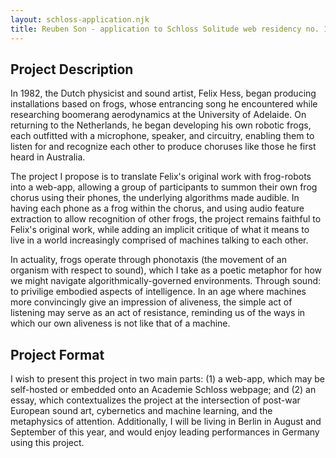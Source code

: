 ```yaml
---
layout: schloss-application.njk
title: Reuben Son - application to Schloss Solitude web residency no. 19
---
```


## Project Description
In 1982, the Dutch physicist and sound artist, Felix Hess, began producing installations based on frogs, whose entrancing song he encountered while researching boomerang aerodynamics at the University of Adelaide. On returning to the Netherlands, he began developing his own robotic frogs, each outfitted with a microphone, speaker, and circuitry, enabling them to listen for and recognize each other to produce choruses like those he first heard in Australia.

The project I propose is to translate Felix's original work with frog-robots into a web-app, allowing a group of participants to summon their own frog chorus using their phones, the underlying algorithms made audible. In having each phone as a frog within the chorus, and using audio feature extraction to allow recognition of other frogs, the project remains faithful to Felix's original work, while adding an implicit critique of what it means to live in a world increasingly comprised of machines talking to each other.

In actuality, frogs operate through phonotaxis (the movement of an organism with respect to sound), which I take as a poetic metaphor for how we might navigate algorithmically-governed environments. Through sound: to privilige embodied aspects of intelligence. In an age where machines more convincingly give an impression of aliveness, the simple act of listening may serve as an act of resistance, reminding us of the ways in which our own aliveness is not like that of a machine.

## Project Format
I wish to present this project in two main parts: (1) a web-app, which may be self-hosted or embedded onto an Academie Schloss webpage; and (2) an essay, which contextualizes the project at the intersection of post-war European sound art, cybernetics and machine learning, and the metaphysics of attention. Additionally, I will be living in Berlin in August and September of this year, and would enjoy leading performances in Germany using this project.